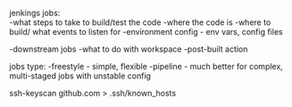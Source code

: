 


jenkings jobs:  
-what steps to take to build/test the code
-where the code is
-where to build/ what events to listen for
-environment config - env vars, config files


-downstream jobs
-what to do with workspace
-post-built action


jobs type:
-freestyle - simple, flexible
-pipeline - much better for complex, multi-staged jobs with unstable config



ssh-keyscan github.com > .ssh/known_hosts
